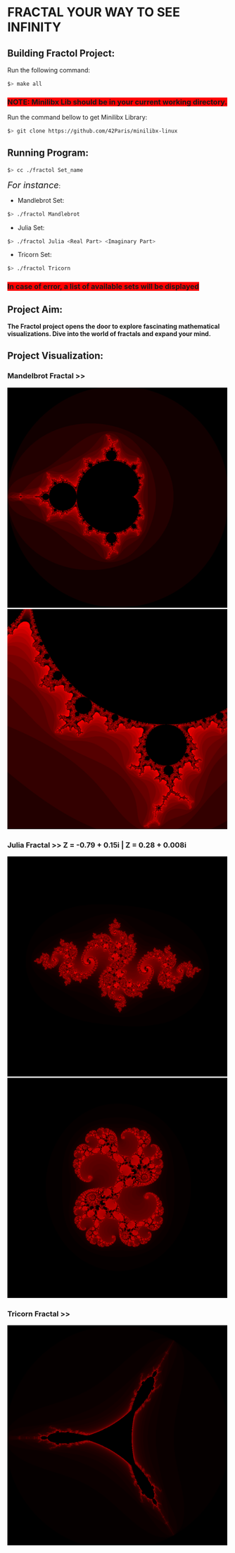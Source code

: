 # FRACTAL YOUR WAY TO SEE INFINITY

## Building Fractol Project:
Run the following command:<br>
```bash
$> make all
```
### <strong><span style="background-color: red">NOTE: Minilibx Lib should be in your current working directory.</span></strong>
Run the command bellow to get Minilibx Library:<br>
```bash
$> git clone https://github.com/42Paris/minilibx-linux
```
## Running Program:
```bash
$> cc ./fractol Set_name
```
<em style="font-size: 20px">For instance</em>:
- Mandlebrot Set:<br>
```bash
$> ./fractol Mandlebrot
```
- Julia Set:<br>
```bash
$> ./fractol Julia <Real Part> <Imaginary Part>
```
- Tricorn Set:<br>
```bash
$> ./fractol Tricorn
```
### <strong><span style="background-color: red">In case of error, a list of available sets will be displayed</span><strong>

## Project Aim:
<p>The Fractol project opens the door to explore fascinating mathematical visualizations. Dive into the world of fractals and expand your mind.</p>

## Project Visualization:
### Mandelbrot Fractal >>
<img src="./imgs/1.png" alt="Mandelbrot Set" width="500" /> <img src="./imgs/2.png" alt="Mandelbrot Set" width="500">

### Julia Fractal >> Z = -0.79 + 0.15i | Z = 0.28 + 0.008i
<img src="./imgs/3.png" alt="Julia Set" width="500" />
<img src="./imgs/4.png" alt="Julia Set" width="500" />

### Tricorn Fractal >>
<img src="./imgs/5.png" alt="Tricorn Set" width="500" />
